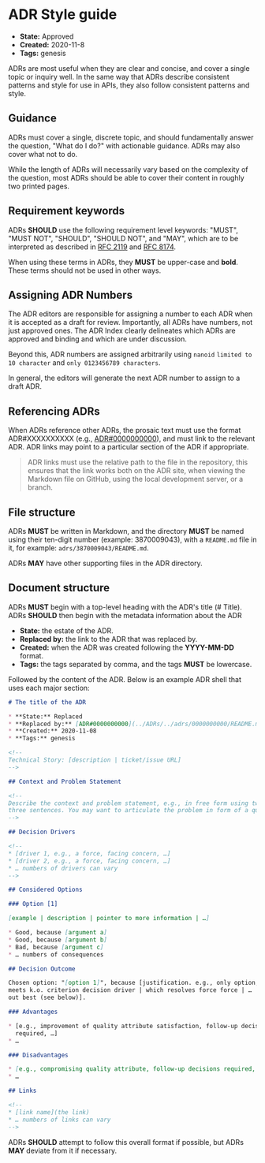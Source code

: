 # ADR Style guide

* **State:** Approved
* **Created:** 2020-11-8
* **Tags:** genesis

ADRs are most useful when they are clear and concise, and cover a single topic
or inquiry well. In the same way that ADRs describe consistent patterns and
style for use in APIs, they also follow consistent patterns and style.

## Guidance

ADRs must cover a single, discrete topic, and should fundamentally answer the
question, "What do I do?" with actionable guidance. ADRs may also cover what not
to do.

While the length of ADRs will necessarily vary based on the complexity of the
question, most ADRs should be able to cover their content in roughly two
printed pages.

## Requirement keywords

ADRs **SHOULD** use the following requirement level keywords: "MUST", "MUST NOT",
"SHOULD", "SHOULD NOT", and "MAY", which are to be interpreted as described in
[RFC 2119](https://www.ietf.org/rfc/rfc2119.txt) and
[RFC 8174](https://datatracker.ietf.org/doc/html/rfc8174).

When using these terms in ADRs, they **MUST** be upper-case and **bold**. These
terms should not be used in other ways.

## Assigning ADR Numbers

The ADR editors are responsible for assigning a number to each ADR when it is
accepted as a draft for review. Importantly, all ADRs have numbers, not just
approved ones. The ADR Index clearly delineates which ADRs are approved and
binding and which are under discussion.

Beyond this, ADR numbers are assigned arbitrarily using `nanoid`
`limited to 10 character` and `only 0123456789 characters`.

In general, the editors will generate the next ADR number to assign to a draft
ADR.

## Referencing ADRs

When ADRs reference other ADRs, the prosaic text must use the format
ADR#XXXXXXXXXX (e.g., [ADR#0000000000](../0000000000/README.md)), and must
link to the relevant ADR. ADR links may point to a particular section of the
ADR if appropriate.

> ADR links must use the relative path to the file in the repository, this
> ensures that the link works both on the ADR site, when viewing the Markdown
> file on GitHub, using the local development server, or a branch.

## File structure

ADRs **MUST** be written in Markdown, and the directory **MUST** be named using
their ten-digit number (example: 3870009043), with a `README.md` file in it, for
example: `adrs/3870009043/README.md`.

ADRs **MAY** have other supporting files in the ADR directory.

## Document structure

ADRs **MUST** begin with a top-level heading with the ADR's title (# Title).
ADRs **SHOULD** then begin with the metadata information about the ADR

* **State:** the estate of the ADR.
* **Replaced by:** the link to the ADR that was replaced by.
* **Created:** when the ADR was created following the **YYYY-MM-DD** format.
* **Tags:** the tags separated by comma, and the tags **MUST** be lowercase.

Followed by the content of the ADR. Below is an example ADR shell that uses
each major section:

```md
# The title of the ADR

* **State:** Replaced
* **Replaced by:** [ADR#0000000000](../ADRs/../adrs/0000000000/README.md)
* **Created:** 2020-11-08
* **Tags:** genesis

<!--
Technical Story: [description | ticket/issue URL]
-->

## Context and Problem Statement

<!--
Describe the context and problem statement, e.g., in free form using two to
three sentences. You may want to articulate the problem in form of a question.
-->

## Decision Drivers

<!--
* [driver 1, e.g., a force, facing concern, …]
* [driver 2, e.g., a force, facing concern, …]
* … numbers of drivers can vary
-->

## Considered Options

### Option [1]

[example | description | pointer to more information | …]

* Good, because [argument a]
* Good, because [argument b]
* Bad, because [argument c]
* … numbers of consequences

## Decision Outcome

Chosen option: "[option 1]", because [justification. e.g., only option, which
meets k.o. criterion decision driver | which resolves force force | … | comes
out best (see below)].

### Advantages

* [e.g., improvement of quality attribute satisfaction, follow-up decisions
  required, …]
* …

### Disadvantages

* [e.g., compromising quality attribute, follow-up decisions required, …]
* …

## Links

<!--
* [link name](the link)
* … numbers of links can vary
-->
```

ADRs **SHOULD** attempt to follow this overall format if possible, but ADRs
**MAY** deviate from it if necessary.
